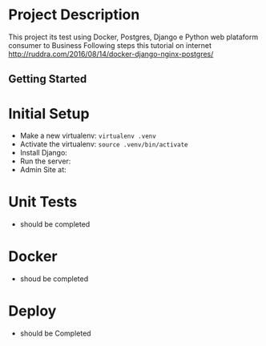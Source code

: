 # Project Description 
This project its test using Docker, Postgres, Django e Python  web plataform consumer to Business
Following steps this tutorial on internet
http://ruddra.com/2016/08/14/docker-django-nginx-postgres/



Getting Started
---------------

# Initial Setup

* Make a new virtualenv: ``virtualenv .venv``
* Activate the virtualenv: ``source .venv/bin/activate``
* Install Django: 
* Run the server: 
* Admin Site at:




# Unit Tests 
* should be completed

# Docker
* shoud be completed

# Deploy
* should be Completed

